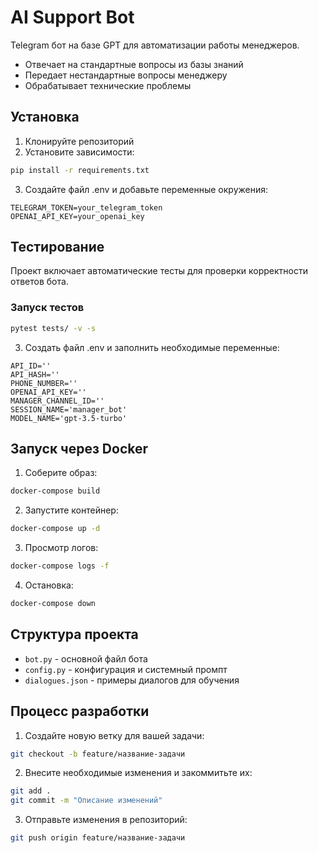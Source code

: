 # AI Support Bot

Telegram бот на базе GPT для автоматизации работы менеджеров.
- Отвечает на стандартные вопросы из базы знаний
- Передает нестандартные вопросы менеджеру
- Обрабатывает технические проблемы

## Установка

1. Клонируйте репозиторий
2. Установите зависимости:
```bash
pip install -r requirements.txt
```
3. Создайте файл .env и добавьте переменные окружения:
```
TELEGRAM_TOKEN=your_telegram_token
OPENAI_API_KEY=your_openai_key
```

## Тестирование

Проект включает автоматические тесты для проверки корректности ответов бота.

### Запуск тестов

```bash
pytest tests/ -v -s
```

3. Создать файл .env и заполнить необходимые переменные:
```
API_ID=''
API_HASH=''
PHONE_NUMBER=''
OPENAI_API_KEY=''
MANAGER_CHANNEL_ID=''
SESSION_NAME='manager_bot'
MODEL_NAME='gpt-3.5-turbo'
```

## Запуск через Docker

1. Соберите образ:
```bash
docker-compose build
```

2. Запустите контейнер:
```bash
docker-compose up -d
```

3. Просмотр логов:
```bash
docker-compose logs -f
```

4. Остановка:
```bash
docker-compose down
```

## Структура проекта

- `bot.py` - основной файл бота
- `config.py` - конфигурация и системный промпт
- `dialogues.json` - примеры диалогов для обучения

## Процесс разработки

1. Создайте новую ветку для вашей задачи:
```bash
git checkout -b feature/название-задачи
```

2. Внесите необходимые изменения и закоммитьте их:
```bash
git add .
git commit -m "Описание изменений"
```

3. Отправьте изменения в репозиторий:
```bash
git push origin feature/название-задачи
```
